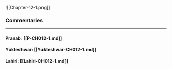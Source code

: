 ![[Chapter-12-1.png]]

### Commentaries

---

#### Pranab: [[P-CH012-1.md]]

#### Yukteshwar: [[Yukteshwar-CH012-1.md]]

#### Lahiri: [[Lahiri-CH012-1.md]]
